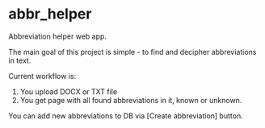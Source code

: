 # abbr_helper
Abbreviation helper web app.


The main goal of this project is simple - to find and decipher abbreviations in text.

Current workflow is:
  1. You upload DOCX or TXT file
  2. You get page with all found abbreviations in it, known or unknown.
  
You can add new abbreviations to DB via [Create abbreviation] button.

